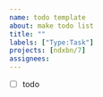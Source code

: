 ```yaml
---
name: todo template
about: make todo list
title: ""
labels: ["Type:Task"]
projects: [ndxbn/7]
assignees:
---
```


- [ ] todo
